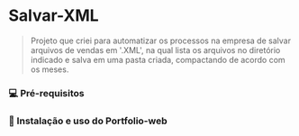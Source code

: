# Salvar-XML

> Projeto que criei para automatizar os processos na empresa de salvar arquivos de vendas em '.XML', na qual lista os arquivos no diretório indicado e salva em uma pasta criada, compactando de acordo com os meses.

### 💻 Pré-requisitos

### 🚀 Instalação e uso do Portfolio-web
